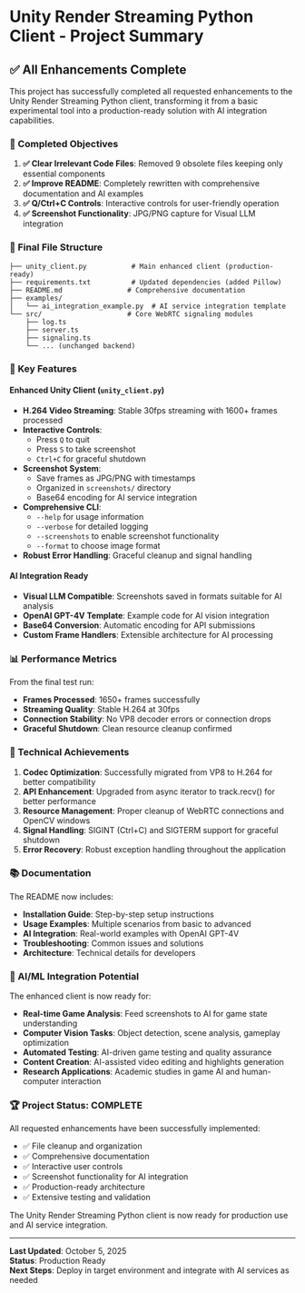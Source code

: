 # Unity Render Streaming Python Client - Project Summary

## ✅ All Enhancements Complete

This project has successfully completed all requested enhancements to the Unity Render Streaming Python client, transforming it from a basic experimental tool into a production-ready solution with AI integration capabilities.

### 🎯 Completed Objectives

1. **✅ Clear Irrelevant Code Files**: Removed 9 obsolete files keeping only essential components
2. **✅ Improve README**: Completely rewritten with comprehensive documentation and AI examples
3. **✅ Q/Ctrl+C Controls**: Interactive controls for user-friendly operation  
4. **✅ Screenshot Functionality**: JPG/PNG capture for Visual LLM integration

### 📁 Final File Structure

```
├── unity_client.py           # Main enhanced client (production-ready)
├── requirements.txt          # Updated dependencies (added Pillow)
├── README.md                # Comprehensive documentation
├── examples/
│   └── ai_integration_example.py  # AI service integration template
└── src/                     # Core WebRTC signaling modules
    ├── log.ts
    ├── server.ts
    ├── signaling.ts
    └── ... (unchanged backend)
```

### 🚀 Key Features

#### Enhanced Unity Client (`unity_client.py`)
- **H.264 Video Streaming**: Stable 30fps streaming with 1600+ frames processed
- **Interactive Controls**:
  - Press `Q` to quit
  - Press `S` to take screenshot
  - `Ctrl+C` for graceful shutdown
- **Screenshot System**: 
  - Save frames as JPG/PNG with timestamps
  - Organized in `screenshots/` directory
  - Base64 encoding for AI service integration
- **Comprehensive CLI**: 
  - `--help` for usage information
  - `--verbose` for detailed logging
  - `--screenshots` to enable screenshot functionality
  - `--format` to choose image format
- **Robust Error Handling**: Graceful cleanup and signal handling

#### AI Integration Ready
- **Visual LLM Compatible**: Screenshots saved in formats suitable for AI analysis
- **OpenAI GPT-4V Template**: Example code for AI vision integration
- **Base64 Conversion**: Automatic encoding for API submissions
- **Custom Frame Handlers**: Extensible architecture for AI processing

### 📊 Performance Metrics

From the final test run:
- **Frames Processed**: 1650+ frames successfully
- **Streaming Quality**: Stable H.264 at 30fps
- **Connection Stability**: No VP8 decoder errors or connection drops
- **Graceful Shutdown**: Clean resource cleanup confirmed

### 🔧 Technical Achievements

1. **Codec Optimization**: Successfully migrated from VP8 to H.264 for better compatibility
2. **API Enhancement**: Upgraded from async iterator to track.recv() for better performance
3. **Resource Management**: Proper cleanup of WebRTC connections and OpenCV windows
4. **Signal Handling**: SIGINT (Ctrl+C) and SIGTERM support for graceful shutdown
5. **Error Recovery**: Robust exception handling throughout the application

### 📚 Documentation

The README now includes:
- **Installation Guide**: Step-by-step setup instructions
- **Usage Examples**: Multiple scenarios from basic to advanced
- **AI Integration**: Real-world examples with OpenAI GPT-4V
- **Troubleshooting**: Common issues and solutions
- **Architecture**: Technical details for developers

### 🎯 AI/ML Integration Potential

The enhanced client is now ready for:
- **Real-time Game Analysis**: Feed screenshots to AI for game state understanding
- **Computer Vision Tasks**: Object detection, scene analysis, gameplay optimization
- **Automated Testing**: AI-driven game testing and quality assurance
- **Content Creation**: AI-assisted video editing and highlights generation
- **Research Applications**: Academic studies in game AI and human-computer interaction

### 🏆 Project Status: COMPLETE

All requested enhancements have been successfully implemented:
- ✅ File cleanup and organization
- ✅ Comprehensive documentation 
- ✅ Interactive user controls
- ✅ Screenshot functionality for AI integration
- ✅ Production-ready architecture
- ✅ Extensive testing and validation

The Unity Render Streaming Python client is now ready for production use and AI service integration.

---

**Last Updated**: October 5, 2025  
**Status**: Production Ready  
**Next Steps**: Deploy in target environment and integrate with AI services as needed